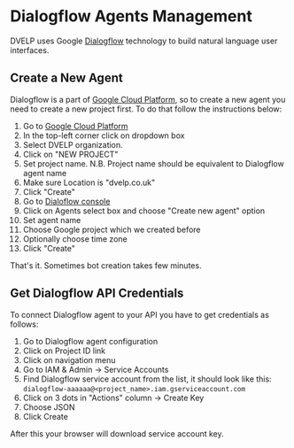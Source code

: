 # Dialogflow Agents Management

DVELP uses Google [Dialogflow](https://dialogflow.com) technology to build natural language user interfaces.

## Create a New Agent

Dialogflow is a part of [Google Cloud Platform](https://console.cloud.google.com), so to create a new agent you need to create a new project first. To do that follow the instructions below:

1. Go to [Google Cloud Platform](https://console.cloud.google.com)
2. In the top-left corner click on dropdown box
3. Select DVELP organization.
4. Click on "NEW PROJECT"
5. Set project name. N.B. Project name should be equivalent to Dialogflow agent name
6. Make sure Location is "dvelp.co.uk"
7. Click "Create"
8. Go to [Dialoflow console](https://console.dialogflow.com)
9. Click on Agents select box and choose "Create new agent" option
10. Set agent name
11. Choose Google project which we created before
12. Optionally choose time zone
13. Click "Create"

That's it. Sometimes bot creation takes few minutes.

## Get Dialogflow API Credentials

To connect Dialogflow agent to your API you have to get credentials as follows:

1. Go to Dialogflow agent configuration
2. Click on Project ID link
3. Click on navigation menu
4. Go to IAM & Admin -> Service Accounts
5. Find Dialogflow service account from the list, it should look like this: `dialogflow-aaaaaa@<project_name>.iam.gserviceaccount.com`
6. Click on 3 dots in "Actions" column -> Create Key
7. Choose JSON
8. Click Create

After this your browser will download service account key.
